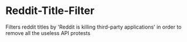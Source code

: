 # Reddit-Title-Filter
Filters reddit titles by 'Reddit is killing third-party applications' in order to remove all the useless API protests
